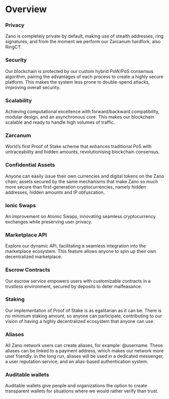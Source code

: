 # Overview

### Privacy

Zano is completely private by default, making use of stealth
addresses, ring signatures, and from the moment we perform our Zarcanum
hardfork, also RingCT.

### Security

Our blockchain is protected by our custom hybrid PoW/PoS
consensus algorithm, pairing the advantages of each process to create a
highly secure platform. This makes the system less prone to double-spend
attacks, improving overall security.

### Scalability

Achieving computational excellence with forward/backward
compatibility, modular design, and an asynchronous core. This makes our
blockchain scalable and ready to handle high volumes of traffic.

### Zarcanum

World’s first Proof of Stake scheme that enhances traditional PoS with untraceability and hidden amounts, revolutionising blockchain consensus.

### Confidential Assets

Anyone can easily issue their own currencies and digital tokens on the Zano chain; assets secured by the same mechanisms
that make Zano so much more secure than first-generation cryptocurrencies,
namely hidden addresses, hidden amounts and IP obfuscation.

### Ionic Swaps

An improvement on Atomic Swaps, innovating seamless cryptocurrency exchanges while preserving user privacy.

### Marketplace API

Explore our dynamic API, facilitating a seamless integration into the marketplace ecosystem. This feature allows anyone to spin up their own decentralized marketplace.

### Escrow Contracts

Our escrow service empowers users with customizable contracts in a trustless environment, secured by deposits to deter
malfeasance.

### Staking

Our implementation of Proof of Stake is as egalitarian as it can be. There is no minimum staking amount, so anyone can participate, contributing
to our vision of having a highly decentralized ecosystem that anyone can use.

### Aliases

All Zano network users can create aliases, for example: @username. These aliases can be linked to a payment address, which makes
our network more user friendly. In the long run, aliases will be used in a
dedicated messenger, a user reputation service, and an alias-based
authentication system.

### Auditable wallets

Auditable wallets give people and organizations the option to create transparent wallets for situations where we would rather verify than
trust.
